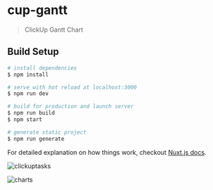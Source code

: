 # cup-gantt

> ClickUp Gantt Chart

## Build Setup

``` bash
# install dependencies
$ npm install

# serve with hot reload at localhost:3000
$ npm run dev

# build for production and launch server
$ npm run build
$ npm start

# generate static project
$ npm run generate
```

For detailed explanation on how things work, checkout [Nuxt.js docs](https://nuxtjs.org).

![clickuptasks](https://user-images.githubusercontent.com/10706586/52896585-93f85580-320d-11e9-88bd-d67dfdbae8b2.png)

![charts](https://user-images.githubusercontent.com/10706586/52896589-a07cae00-320d-11e9-9a33-221cd6d0b58f.png)
